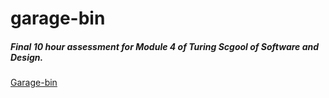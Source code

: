 # garage-bin

##### Final 10 hour assessment for Module 4 of Turing Scgool of Software and Design.

[Garage-bin](https://garage-bin-mikefen.herokuapp.com/)
